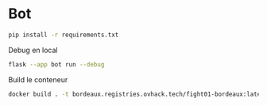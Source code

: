 # Bot

```sh
pip install -r requirements.txt
```


Debug en local

```sh
flask --app bot run --debug
```

Build le conteneur

```sh
docker build . -t bordeaux.registries.ovhack.tech/fight01-bordeaux:latest
```
